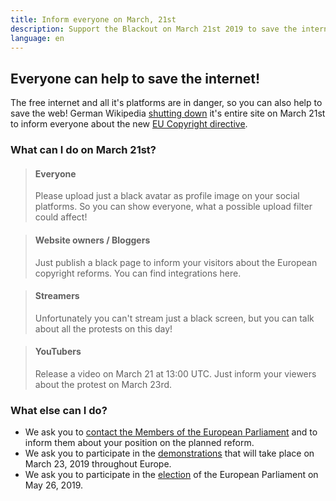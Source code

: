 ```yaml
---
title: Inform everyone on March, 21st
description: Support the Blackout on March 21st 2019 to save the internet!
language: en
---
```


## Everyone can help to save the internet!

The free internet and all it's platforms are in danger, so you can also help to save
the web! German Wikipedia [shutting down][1] it's entire site on March 21st to inform
everyone about the new [EU Copyright directive][2].

### What can I do on March 21st?

> #### <span class="fa fa-users"></span> Everyone
> 
> Please upload just a black avatar as profile image on your social platforms. 
> So you can show everyone, what a possible upload filter could affect!

> #### <span class="fa fa-globe"></span> Website owners / Bloggers
> 
> Just publish a black page to inform your visitors about the European
> copyright reforms. You can find integrations here. 

> #### <span class="fa fa-video-camera"></span> Streamers
> 
> Unfortunately you can't stream just a black screen, 
> but you can talk about all the protests on this day! 

> #### <span class="fa fa-youtube-play"></span> YouTubers
> 
> Release a video on March 21 at 13:00 UTC. Just inform your viewers about
> the protest on March 23rd. 

### What else can I do?

* We ask you to [contact the Members of the European Parliament][3] and to inform them about your position on the planned reform.
* We ask you to participate in the [demonstrations][4] that will take place on March 23, 2019 throughout Europe.
* We ask you to participate in the [election][5] of the European Parliament on May 26, 2019.

[1]: https://de.wikipedia.org/wiki/Wikipedia:Meinungsbilder/Protest_gegen_EU-Urheberrechtsreform
[2]: https://saveyourinternet.eu/
[3]: https://saveyourinternet.eu/de/
[4]: https://savetheinternet.info/demos
[5]: https://pledge2019.eu
